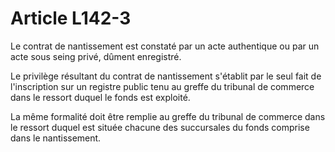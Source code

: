 # Article L142-3

Le contrat de nantissement est constaté par un acte authentique ou par un acte sous seing privé, dûment enregistré.

Le privilège résultant du contrat de nantissement s'établit par le seul fait de l'inscription sur un registre public tenu au greffe du tribunal de commerce dans le ressort duquel le fonds est exploité.

La même formalité doit être remplie au greffe du tribunal de commerce dans le ressort duquel est située chacune des succursales du fonds comprise dans le nantissement.
